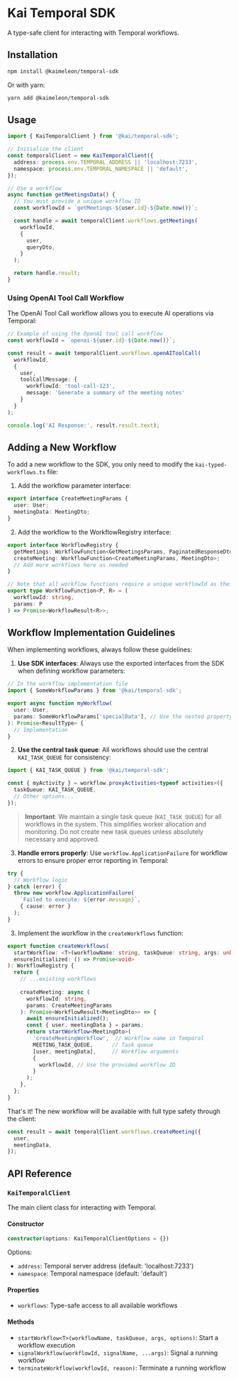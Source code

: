 # Kai Temporal SDK

A type-safe client for interacting with Temporal workflows.

## Installation

```bash
npm install @kaimeleon/temporal-sdk
```

Or with yarn:

```bash
yarn add @kaimeleon/temporal-sdk
```

## Usage

```typescript
import { KaiTemporalClient } from '@kai/temporal-sdk';

// Initialize the client
const temporalClient = new KaiTemporalClient({
  address: process.env.TEMPORAL_ADDRESS || 'localhost:7233',
  namespace: process.env.TEMPORAL_NAMESPACE || 'default',
});

// Use a workflow
async function getMeetingsData() {
  // You must provide a unique workflow ID
  const workflowId = `getMeetings-${user.id}-${Date.now()}`;

  const handle = await temporalClient.workflows.getMeetings(
    workflowId,
    {
      user,
      queryDto,
    }
  );

  return handle.result;
}
```

### Using OpenAI Tool Call Workflow

The OpenAI Tool Call workflow allows you to execute AI operations via Temporal:

```typescript
// Example of using the OpenAI tool call workflow
const workflowId = `openai-${user.id}-${Date.now()}`;

const result = await temporalClient.workflows.openAIToolCall(
  workflowId,
  {
    user,
    toolCallMessage: {
      workflowId: 'tool-call-123',
      message: 'Generate a summary of the meeting notes'
    }
  }
);

console.log('AI Response:', result.result.text);
```

## Adding a New Workflow

To add a new workflow to the SDK, you only need to modify the `kai-typed-workflows.ts` file:

1. Add the workflow parameter interface:

```typescript
export interface CreateMeetingParams {
  user: User;
  meetingData: MeetingDto;
}
```

2. Add the workflow to the WorkflowRegistry interface:

```typescript
export interface WorkflowRegistry {
  getMeetings: WorkflowFunction<GetMeetingsParams, PaginatedResponseDto<MeetingDto>>;
  createMeeting: WorkflowFunction<CreateMeetingParams, MeetingDto>;
  // Add more workflows here as needed
}

// Note that all workflow functions require a unique workflowId as their first parameter
export type WorkflowFunction<P, R> = (
  workflowId: string,
  params: P
) => Promise<WorkflowResult<R>>;
```

## Workflow Implementation Guidelines

When implementing workflows, always follow these guidelines:

1. **Use SDK interfaces**: Always use the exported interfaces from the SDK when defining workflow parameters:

```typescript
// In the workflow implementation file
import { SomeWorkflowParams } from '@kai/temporal-sdk';

export async function myWorkflow(
  user: User,
  params: SomeWorkflowParams['specialData'], // Use the nested property if needed
): Promise<ResultType> {
  // Implementation
}
```

2. **Use the central task queue**: All workflows should use the central `KAI_TASK_QUEUE` for consistency:

```typescript
import { KAI_TASK_QUEUE } from '@kai/temporal-sdk';

const { myActivity } = workflow.proxyActivities<typeof activities>({
  taskQueue: KAI_TASK_QUEUE,
  // Other options...
});
```

> **Important**: We maintain a single task queue (`KAI_TASK_QUEUE`) for all workflows in the system. This simplifies worker allocation and monitoring. Do not create new task queues unless absolutely necessary and approved.

3. **Handle errors properly**: Use `workflow.ApplicationFailure` for workflow errors to ensure proper error reporting in Temporal:

```typescript
try {
  // Workflow logic
} catch (error) {
  throw new workflow.ApplicationFailure(
    `Failed to execute: ${error.message}`,
    { cause: error }
  );
}
```

3. Implement the workflow in the `createWorkflows` function:

```typescript
export function createWorkflows(
  startWorkflow: <T>(workflowName: string, taskQueue: string, args: unknown[], options: WorkflowStartOptions) => Promise<WorkflowResult<T>>,
  ensureInitialized: () => Promise<void>
): WorkflowRegistry {
  return {
    // ...existing workflows
    
    createMeeting: async (
      workflowId: string,
      params: CreateMeetingParams
    ): Promise<WorkflowResult<MeetingDto>> => {
      await ensureInitialized();
      const { user, meetingData } = params;
      return startWorkflow<MeetingDto>(
        'createMeetingWorkflow',  // Workflow name in Temporal
        MEETING_TASK_QUEUE,      // Task queue
        [user, meetingData],     // Workflow arguments
        {
          workflowId, // Use the provided workflow ID
        }
      );
    },
  };
}
```

That's it! The new workflow will be available with full type safety through the client:

```typescript
const result = await temporalClient.workflows.createMeeting({
  user,
  meetingData,
});
```

## API Reference

### `KaiTemporalClient`

The main client class for interacting with Temporal.

#### Constructor

```typescript
constructor(options: KaiTemporalClientOptions = {})
```

Options:
- `address`: Temporal server address (default: 'localhost:7233')
- `namespace`: Temporal namespace (default: 'default')

#### Properties

- `workflows`: Type-safe access to all available workflows

#### Methods

- `startWorkflow<T>(workflowName, taskQueue, args, options)`: Start a workflow execution
- `signalWorkflow(workflowId, signalName, ...args)`: Signal a running workflow
- `terminateWorkflow(workflowId, reason)`: Terminate a running workflow